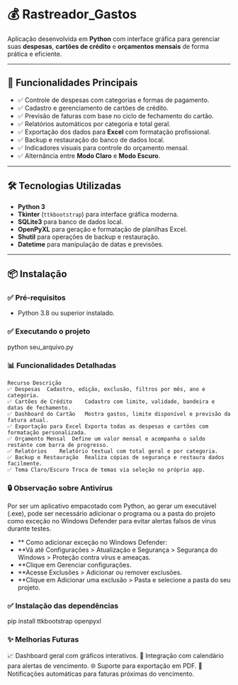   # 💰 Rastreador_Gastos

Aplicação desenvolvida em **Python** com interface gráfica para gerenciar suas **despesas**, **cartões de crédito** e **orçamentos mensais** de forma prática e eficiente.

---

## 🚀 Funcionalidades Principais

- ✅ Controle de despesas com categorias e formas de pagamento.
- ✅ Cadastro e gerenciamento de cartões de crédito.
- ✅ Previsão de faturas com base no ciclo de fechamento do cartão.
- ✅ Relatórios automáticos por categoria e total geral.
- ✅ Exportação dos dados para **Excel** com formatação profissional.
- ✅ Backup e restauração do banco de dados local.
- ✅ Indicadores visuais para controle do orçamento mensal.
- ✅ Alternância entre **Modo Claro** e **Modo Escuro**.

---

## 🛠️ Tecnologias Utilizadas

- **Python 3**
- **Tkinter** (`ttkbootstrap`) para interface gráfica moderna.
- **SQLite3** para banco de dados local.
- **OpenPyXL** para geração e formatação de planilhas Excel.
- **Shutil** para operações de backup e restauração.
- **Datetime** para manipulação de datas e previsões.

---

## 📦 Instalação

### ✅ Pré-requisitos
- Python 3.8 ou superior instalado.


### ✅ Executando o projeto
python seu_arquivo.py
### 📊 Funcionalidades Detalhadas
    Recurso	Descrição
    ✅ Despesas	Cadastro, edição, exclusão, filtros por mês, ano e categoria.
    ✅ Cartões de Crédito	Cadastro com limite, validade, bandeira e datas de fechamento.
    ✅ Dashboard do Cartão	Mostra gastos, limite disponível e previsão da fatura atual.
    ✅ Exportação para Excel	Exporta todas as despesas e cartões com formatação personalizada.
    ✅ Orçamento Mensal	Define um valor mensal e acompanha o saldo restante com barra de progresso.
    ✅ Relatórios	Relatório textual com total geral e por categoria.
    ✅ Backup e Restauração	Realiza cópias de segurança e restaura dados facilmente.
    ✅ Tema Claro/Escuro	Troca de temas via seleção no próprio app.


### 🔒 Observação sobre Antivírus
Por ser um aplicativo empacotado com Python, ao gerar um executável (.exe), pode ser necessário adicionar o programa ou a pasta do projeto como exceção no Windows Defender para evitar alertas falsos de vírus durante testes.

- ** Como adicionar exceção no Windows Defender:
- **Vá até Configurações > Atualização e Segurança > Segurança do Windows > Proteção contra vírus e ameaças.
- **Clique em Gerenciar configurações.
- **Acesse Exclusões > Adicionar ou remover exclusões.
- **Clique em Adicionar uma exclusão > Pasta e selecione a pasta do seu projeto.

### ✅ Instalação das dependências

pip install ttkbootstrap openpyxl

### ✨ Melhorias Futuras
📈 Dashboard geral com gráficos interativos.
📅 Integração com calendário para alertas de vencimento.
🌐 Suporte para exportação em PDF.
🔔 Notificações automáticas para faturas próximas do vencimento.



